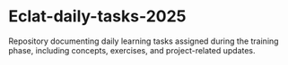 # Eclat-daily-tasks-2025
Repository documenting daily learning tasks assigned during the training phase, including concepts, exercises, and project-related updates.
